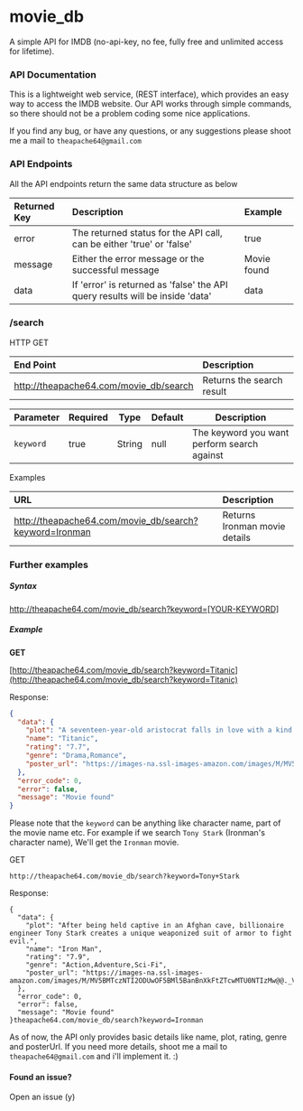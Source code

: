 # movie_db
A simple API for IMDB (no-api-key, no fee, fully free and unlimited access for lifetime).

### API Documentation

This is a lightweight web service, (REST interface), which provides an easy way to access the IMDB website. Our API works through simple commands, so there should not be a problem coding some nice applications. 

If you find any bug, or have any questions, or any suggestions please shoot me a mail to `theapache64@gmail.com`


### API Endpoints

All the API endpoints return the same data structure as below

| Returned Key        | Description           | Example  |
|:--------------------|:----------------------|:---------|
| error               | The returned status for the API call, can be either 'true' or 'false'         |    true |
| message               | Either the error message or the successful message         |    Movie found |
| data               | If 'error' is returned as 'false' the API query results will be inside 'data'         |    data |

### /search

HTTP GET

|End Point                                  | Description             |
|:------------------------------------------|:------------------------|
|http://theapache64.com/movie_db/search|Returns the search result|


|Parameter|Required|Type|Default|Description|
|---------|--------|----|-------|-----------|
|`keyword`|true|String|null|The keyword you want perform search against|

Examples

|URL                                  | Description             |
|:------------------------------------------|:------------------------|
|http://theapache64.com/movie_db/search?keyword=Ironman|Returns Ironman movie details|


### Further examples

##### Syntax

http://theapache64.com/movie_db/search?keyword=[YOUR-KEYWORD]

##### Example

**GET**

[http://theapache64.com/movie_db/search?keyword=Titanic](http://theapache64.com/movie_db/search?keyword=Titanic)

Response:
```json
{
  "data": {
    "plot": "A seventeen-year-old aristocrat falls in love with a kind but poor artist aboard the luxurious, ill-fated R.M.S. Titanic.",
    "name": "Titanic",
    "rating": "7.7",
    "genre": "Drama,Romance",
    "poster_url": "https://images-na.ssl-images-amazon.com/images/M/MV5BMDdmZGU3NDQtY2E5My00ZTliLWIzOTUtMTY4ZGI1YjdiNjk3XkEyXkFqcGdeQXVyNTA4NzY1MzY@._V1_UX182_CR0,0,182,268_AL_.jpg"
  },
  "error_code": 0,
  "error": false,
  "message": "Movie found"
}
```

Please note that the `keyword` can be anything like character name, part of the movie name etc. 
For example if we search `Tony Stark` (Ironman's character name), We'll get the `Ironman` movie.

GET
```
http://theapache64.com/movie_db/search?keyword=Tony+Stark
```
Response:
```
{
  "data": {
    "plot": "After being held captive in an Afghan cave, billionaire engineer Tony Stark creates a unique weaponized suit of armor to fight evil.",
    "name": "Iron Man",
    "rating": "7.9",
    "genre": "Action,Adventure,Sci-Fi",
    "poster_url": "https://images-na.ssl-images-amazon.com/images/M/MV5BMTczNTI2ODUwOF5BMl5BanBnXkFtZTcwMTU0NTIzMw@@._V1_UX182_CR0,0,182,268_AL_.jpg"
  },
  "error_code": 0,
  "error": false,
  "message": "Movie found"
}theapache64.com/movie_db/search?keyword=Ironman
```

As of now, the API only provides basic details like name, plot, rating, genre and posterUrl. If you need more details, shoot me a mail to `theapache64@gmail.com` and i'll implement it. :)

#### Found an issue?

Open an issue (y)

